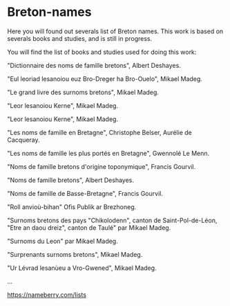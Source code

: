 # Breton-names
Here you will found out severals list of Breton names.
This work is based on severals books and studies, and is still in progress.

You will find the list of books and studies used for doing this work:

"Dictionnaire des noms de famille bretons", Albert Deshayes.

"Eul leoriad lesanoiou euz Bro-Dreger ha Bro-Ouelo", Mikael Madeg.

"Le grand livre des surnoms bretons", Mikael Madeg.

"Leor lesanoiou Kerne", Mikael Madeg.

"Leor lesanoiou Kerne", Mikael Madeg.

"Les noms de famille en Bretagne", Christophe Belser, Aurélie de Cacqueray.

"Les noms de famille les plus portés en Bretagne", Gwennolé Le Menn.

"Noms de famille bretons d'origine toponymique", Francis Gourvil.

"Noms de famille bretons", Albert Deshayes.

"Noms de famille de Basse-Bretagne", Francis Gourvil.

"Roll anvioù-bihan" Ofis Publik ar Brezhoneg.

"Surnoms bretons des pays "Chikolodenn", canton de Saint-Pol-de-Léon, "Etre an daou dreiz", canton de Taulé" par Mikael Madeg.

"Surnoms du Leon" par Mikael Madeg.

"Surprenants surnoms bretons", Mikael Madeg.

"Ur Lévrad lesanùeu a Vro-Gwened", Mikael Madeg.

...

https://nameberry.com/lists
